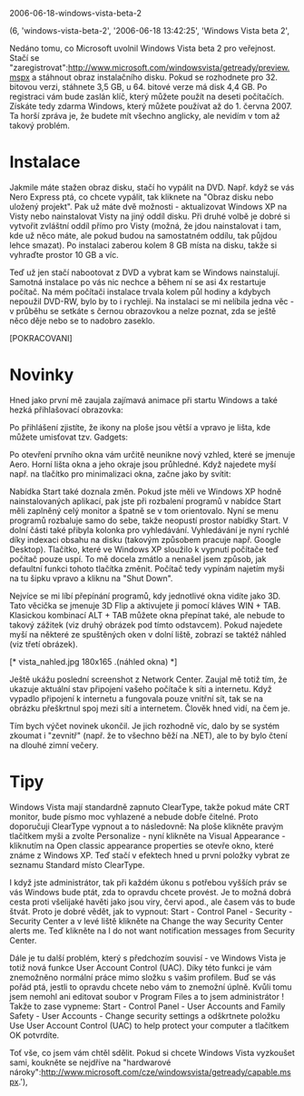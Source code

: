 2006-06-18-windows-vista-beta-2

(6, 'windows-vista-beta-2', '2006-06-18 13:42:25', 'Windows Vista beta 2',

Nedáno tomu, co Microsoft uvolnil Windows Vista beta 2 pro veřejnost. Stačí
se "zaregistrovat":http://www.microsoft.com/windowsvista/getready/preview.mspx
a stáhnout obraz instalačního disku. Pokud se rozhodnete pro 32. bitovou verzi,
stáhnete 3,5 GB, u 64. bitové verze má disk 4,4 GB. Po registraci vám bude zaslán
klíč, který můžete použít na deseti počítačích. Získáte tedy zdarma Windows, který
můžete používat až do 1. června 2007. Ta horší zpráva je, že budete mít všechno
anglicky, ale nevidím v tom až takový problém.

Instalace
=========

Jakmile máte stažen obraz disku, stačí ho vypálit na DVD. Např. když se vás
Nero Express ptá, co chcete vypálit, tak kliknete na "Obraz disku nebo uložený
projekt". Pak už máte dvě možnosti - aktualizovat Windows XP na
Visty nebo nainstalovat Visty na jiný oddíl disku. Při druhé volbě je dobré si
vytvořit zvláštní oddíl přímo pro Visty (možná, že jdou nainstalovat i tam, kde
už něco máte, ale pokud budou na samostatném oddílu, tak půjdou lehce smazat).
Po instalaci zaberou kolem 8 GB místa na disku, takže si vyhraďte prostor 10 GB
a víc.

Teď už jen stačí nabootovat z DVD a vybrat kam se Windows nainstalují. Samotná
instalace po vás nic nechce a během ní se asi 4x restartuje počítač. Na mém počítači
instalace trvala kolem půl hodiny a kdybych nepoužil DVD-RW, bylo by to i rychleji.
Na instalaci se mi nelíbila jedna věc - v průběhu se setkáte s černou
obrazovkou a nelze poznat, zda se ještě něco děje nebo se to nadobro zaseklo.

[POKRACOVANI]

Novinky
=======

Hned jako první mě zaujala zajímavá animace při startu Windows a také hezká
přihlašovací obrazovka:

[* vista_login_male.jpg 180x138 .(přihlašovací obrazovka) *]:[img/vista_login.jpg]

Po přihlášení zjistíte, že ikony na ploše jsou větší a vpravo je lišta, kde
můžete umisťovat tzv. Gadgets:

[* vista_plocha_male.jpg 180x135 .(plocha ve Windows Vista) *]:[img/vista_plocha.jpg]

Po otevření prvního okna vám určitě neunikne nový vzhled, které se jmenuje
Aero. Horní lišta okna a jeho okraje jsou průhledné. Když najedete myší např. na
tlačítko pro minimalizaci okna, začne jako by svítit:

[* vista_aero_male.jpg 180x135 .(okna se vzhledem Aero) *]:[img/vista_aero.jpg]

[* vista_start_male.jpg 180x135 .(nabídka Start) >]:[img/vista_start.jpg]
Nabídka Start také doznala změn. Pokud jste měli ve Windows XP hodně nainstalovaných
aplikací, pak jste při rozbalení programů v nabídce Start měli zaplněný celý monitor
a špatně se v tom orientovalo. Nyní se menu programů rozbaluje samo do sebe, takže
neopustí prostor nabídky Start. V dolní části také přibyla kolonka pro vyhledávání.
Vyhledávání je nyní rychlé díky indexaci obsahu na disku (takovým způsobem pracuje
např. Google Desktop). Tlačítko, které ve Windows XP sloužilo k vypnutí počítače
teď počítač pouze uspí. To mě docela zmátlo a nenašel jsem způsob, jak defaultní funkci
tohoto tlačítka změnit. Počítač tedy vypínám najetím myši na tu šipku vpravo a kliknu
na "Shut Down".

Nejvíce se mi líbí přepínání programů, kdy jednotlivé okna vidíte jako 3D. Tato
věcička se jmenuje 3D Flip a aktivujete ji pomocí kláves WIN + TAB.
Klasickou kombinací ALT + TAB můžete okna přepínat také, ale nebude to
takový zážitek (viz druhý obrázek pod tímto odstavcem). Pokud najedete myší na
některé ze spuštěných oken v dolní liště, zobrazí se taktéž náhled (viz třetí
obrázek).

[* vista_clip_male.jpg 180x135 .(3D Clip) *]:[img/vista_clip.jpg]
[* vista_nahledy_male.jpg 180x35 .(přepínání aplikací) *]:[img/vista_nahledy.jpg]
[* vista_nahled.jpg 180x165 .(náhled okna) *]

Ještě ukážu poslední screenshot z Network Center. Zaujal mě totiž tím, že ukazuje
aktuální stav připojení vašeho počítače k síti a internetu. Když vypadlo připojení
k internetu a fungovala pouze vnitřní sít, tak se na obrázku přeškrtnul spoj mezi
sítí a internetem. Člověk hned vidí, na čem je.

[* vista_network_male.jpg 180x135 .(network center) *]:[img/vista_network.jpg]

Tím bych výčet novinek ukončil. Je jich rozhodně víc, dalo by se systém zkoumat
i "zevnitř" (např. že to všechno běží na .NET), ale to by bylo čtení
na dlouhé zimní večery.

Tipy
====

Windows Vista mají standardně zapnuto ClearType, takže pokud máte CRT monitor,
bude písmo moc vyhlazené a nebude dobře čitelné. Proto doporučuji ClearType
vypnout a to následovně: Na ploše klikněte pravým tlačítkem myši a zvolte Personalize -
nyní klikněte na Visual Appearance - kliknutím na Open classic appearance
properties se otevře okno, které známe z Windows XP. Teď stačí v efektech hned
u první položky vybrat ze seznamu Standard místo ClearType.

I když jste administrátor, tak při každém úkonu s potřebou vyšších práv se vás
Windows bude ptát, zda to opravdu chcete provést. Je to možná dobrá cesta proti
všelijaké havěti jako jsou viry, červi apod., ale časem vás to bude štvát. Proto
je dobré vědět, jak to vypnout: Start - Control Panel -
Security - Security Center a v levé liště klikněte na Change the way
Security Center alerts me. Teď klikněte na I do not want notification messages
from Security Center.

Dále je tu další problém, který s předchozím souvisí - ve Windows
Vista je totiž nová funkce User Account Control (UAC). Díky této funkci je vám
znemožněno normální práce mimo složku s vašim profilem. Buď se vás pořád ptá, jestli
to opravdu chcete nebo vám to znemožní úplně. Kvůli tomu jsem nemohl ani editovat
soubor v Program Files a to jsem administrátor ! Takže to zase vypneme: Start -
Control Panel - User Accounts and Family Safety - User Accounts -
Change security settings a odškrtnete položku Use User Account Control (UAC) to
help protect your computer a tlačítkem OK potvrdíte.

Toť vše, co jsem vám chtěl sdělit. Pokud si chcete Windows Vista vyzkoušet sami,
koukněte se nejdříve na
"hardwarové nároky":http://www.microsoft.com/cze/windowsvista/getready/capable.mspx.'),
